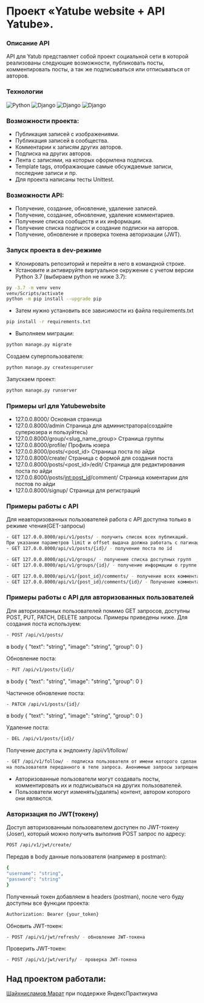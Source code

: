 # Проект «Yatube website + API Yatube».
### Описание API
API для Yatub представляет собой проект социальной сети в которой реализованы следующие возможности, 
публиковать посты, комментировать посты, а так же подписываться или отписываться от авторов.
### Технологии
![Python](https://img.shields.io/badge/Python-3.9.8-%23254F72?style=flat-square&logo=python&logoColor=yellow&labelColor=254f72)
![Django](https://img.shields.io/badge/Django-2.2.16-0C4B33?style=flat-square&logo=django&logoColor=white&labelColor=0C4B33)
![Django](https://img.shields.io/badge/Django%20REST-3.12.4-802D2D?style=flat-square&logo=django&logoColor=white&labelColor=802D2D)
![Django](https://img.shields.io/badge/JWT+Djoser-4169E1?style=flat-square&logo=jwt)
### Возможности проекта:
- Публикация записей с изображениями.
- Публикация записей в сообщества.
- Комментарии к записям других авторов.
- Подписка на других авторов.
- Лента с записями, на которых оформлена подписка.
- Template tags, отображающие самые обсуждаемые записи, последние записи и пр.
- Для проекта написаны тесты Unittest.
### Возможности API:
- Получение, создание, обновление, удаление записей.
- Получение, создание, обновление, удаление комментариев.
- Получение списка сообществ и их информации.
- Получение списка подписок и создание подписки на авторов.
- Получение, обновление и проверка токена авторизации (JWT).
### Запуск проекта в dev-режиме
- Клонировать репозиторий и перейти в него в командной строке.
- Установите и активируйте виртуальное окружение c учетом версии Python 3.7 (выбираем python не ниже 3.7):
```bash
py -3.7 -m venv venv
venv/Scripts/activate
python -m pip install --upgrade pip
```
- Затем нужно установить все зависимости из файла requirements.txt
```bash
pip install -r requirements.txt
```
- Выполняем миграции:
```bash
python manage.py migrate
```
Создаем суперпользователя:
```bash
python manage.py createsuperuser
```
Запускаем проект:
```bash
python manage.py runserver
```
### Примеры url для Yatubewebsite
- 127.0.0.8000/ Основная страница
- 127.0.0.8000/admin Страница для администратора(создайте суперюзера и пользуйтесь)
- 127.0.0.8000/group/<slug_name_group> Страница группы
- 127.0.0.8000/profile/<username> Профиль юзера
- 127.0.0.8000/posts/<post_id> Страница поста по айди
- 127.0.0.8000/create/ Страница с формой для создания поста
- 127.0.0.8000/posts/<post_id>/edit/ Страница для редактирования поста по айди
- 127.0.0.8000/posts/<int:post_id>/comment/ Страница коментарии для постов по айди
- 127.0.0.8000/signup/ Страница для регистраций
### Примеры работы с API
Для неавторизованных пользователей работа с API доступна только в режиме чтения(GET-запросы)
```bash
- GET 127.0.0.8000/api/v1/posts/ - получить список всех публикаций.
При указании параметров limit и offset выдача должна работать с пагинацией
- GET 127.0.0.8000/api/v1/posts/{id}/ - получение поста по id

- GET 127.0.0.8000/api/v1/groups/ - получение списка доступных групп
- GET 127.0.0.8000/api/v1/groups/{id}/ - получение информации о группе по id

- GET 127.0.0.8000/api/v1/{post_id}/comments/ - получение всех комментариев к посту
- GET 127.0.0.8000/api/v1/{post_id}/comments/{id}/ - Получение комментария к посту по id
```
### Примеры работы с API для авторизованных пользователей
Для авторизованных пользователей помимо GET запросов, доступны POST, PUT, PATCH, DELETE запросы.
Примеры приведены ниже.
Для создания поста используем:
```bash
- POST /api/v1/posts/
```
в body
{
"text": "string",
"image": "string",
"group": 0
}

Обновление поста:
```bash
- PUT /api/v1/posts/{id}/
```
в body
{
"text": "string",
"image": "string",
"group": 0
}

Частичное обновление поста:
```bash
- PATCH /api/v1/posts/{id}/
```
в body
{
"text": "string",
"image": "string",
"group": 0
}

Удаление поста:
```bash
- DEL /api/v1/posts/{id}/
```
Получение доступа к эндпоинту /api/v1/follow/
```bash
- GET /api/v1/follow/ - подписка пользователя от имени которого сделан запрос
на пользователя переданного в теле запроса. Анонимные запросы запрещены.
```
- Авторизованные пользователи могут создавать посты,
комментировать их и подписываться на других пользователей.
- Пользователи могут изменять(удалять) контент, автором которого они являются.
### Авторизация по JWT(токену)
Доступ авторизованным пользователем доступен по JWT-токену (Joser),
который можно получить выполнив POST запрос по адресу:
```bash
POST /api/v1/jwt/create/
```
Передав в body данные пользователя (например в postman):
```bash
{
"username": "string",
"password": "string"
}
```
Полученный токен добавляем в headers (postman), после чего буду доступны все функции проекта:
```bash
Authorization: Bearer {your_token}
```
Обновить JWT-токен:
```bash
- POST /api/v1/jwt/refresh/ - обновление JWT-токена
```
Проверить JWT-токен:
```bash
- POST /api/v1/jwt/verify/ - проверка JWT-токена
```
## Над проектом работали:
[Шайхнисламов Марат](https://github.com/Sharumario/) при поддержке ЯндексПрактикума
